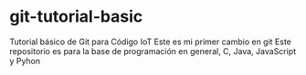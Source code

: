 # git-tutorial-basic
Tutorial básico de Git para Código IoT
Este es mi primer cambio en git
Este repositorio es para la base de programación en general, C, Java, JavaScript y Pyhon
